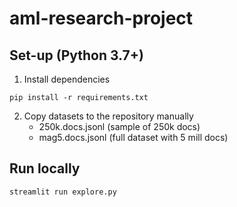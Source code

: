 # aml-research-project


## Set-up (Python 3.7+)
1. Install dependencies
```
pip install -r requirements.txt
```
2. Copy datasets to the repository manually
   - 250k.docs.jsonl (sample of 250k docs)
   - mag5.docs.jsonl (full dataset with 5 mill docs)

## Run locally
```
streamlit run explore.py
```
